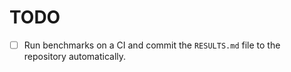 # TODO

- [ ] Run benchmarks on a CI and commit the `RESULTS.md` file to the repository automatically.
